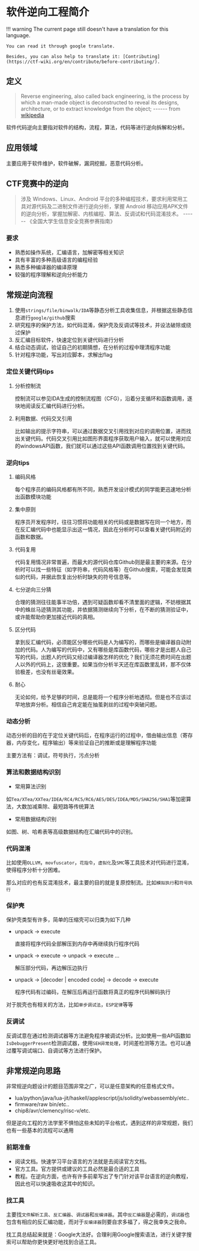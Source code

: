 # 软件逆向工程简介
!!! warning
    The current page still doesn't have a translation for this language.

    You can read it through google translate.

    Besides, you can also help to translate it: [Contributing](https://ctf-wiki.org/en/contribute/before-contributing/).



## 定义

> Reverse engineering, also called back engineering, is the process by which a man-made object is deconstructed to reveal its designs, architecture, or to extract knowledge from the object;       ------  from [wikipedia](https://en.wikipedia.org/wiki/Reverse_engineering)

软件代码逆向主要指对软件的结构，流程，算法，代码等进行逆向拆解和分析。

## 应用领域

主要应用于软件维护，软件破解，漏洞挖掘，恶意代码分析。

## CTF竞赛中的逆向

> 涉及 Windows、Linux、Android 平台的多种编程技术，要求利用常用工具对源代码及二进制文件进行逆向分析，掌握 Android 移动应用APK文件的逆向分析，掌握加解密、内核编程、算法、反调试和代码混淆技术。
> ------ 《全国大学生信息安全竞赛参赛指南》

### 要求

-   熟悉如操作系统，汇编语言，加解密等相关知识
-   具有丰富的多种高级语言的编程经验
-   熟悉多种编译器的编译原理
-   较强的程序理解和逆向分析能力

## 常规逆向流程

1.  使用`strings/file/binwalk/IDA`等静态分析工具收集信息，并根据这些静态信息进行`google/github`搜索
2.  研究程序的保护方法，如代码混淆，保护壳及反调试等技术，并设法破除或绕过保护
3.  反汇编目标软件，快速定位到关键代码进行分析
4.  结合动态调试，验证自己的初期猜想，在分析的过程中理清程序功能
5.  针对程序功能，写出对应脚本，求解出flag

### 定位关键代码tips

1. 分析控制流

    控制流可以参见IDA生成的控制流程图（CFG），沿着分支循环和函数调用，逐块地阅读反汇编代码进行分析。

2. 利用数据、代码交叉引用

    比如输出的提示字符串，可以通过数据交叉引用找到对应的调用位置，进而找出关键代码。代码交叉引用比如图形界面程序获取用户输入，就可以使用对应的windowsAPI函数，我们就可以通过这些API函数调用位置找到关键代码。

### 逆向tips

1. 编码风格

    每个程序员的编码风格都有所不同，熟悉开发设计模式的同学能更迅速地分析出函数模块功能

2. 集中原则

    程序员开发程序时，往往习惯将功能相关的代码或是数据写在同一个地方，而在反汇编代码中也能显示出这一情况，因此在分析时可以查看关键代码附近的函数和数据。

3. 代码复用

    代码复用情况非常普遍，而最大的源代码仓库Github则是最主要的来源。在分析时可以找一些特征（如字符串，代码风格等）在Github搜索，可能会发现类似的代码，并据此恢复出分析时缺失的符号信息等。

4. 七分逆向三分猜

    合理的猜测往往能事半功倍，遇到可疑函数却看不清里面的逻辑，不妨根据其中的蛛丝马迹猜测其功能，并依据猜测继续向下分析，在不断的猜测验证中，或许能帮助你更加接近代码的真相。

5. 区分代码

    拿到反汇编代码，必须能区分哪些代码是人为编写的，而哪些是编译器自动附加的代码。人为编写的代码中，又有哪些是库函数代码，哪些才是出题人自己写的代码，出题人的代码又经过编译器怎样的优化？我们无须花费时间在出题人以外的代码上，这很重要。如果当你分析半天还在库函数里乱转，那不仅体验极差，也没有丝毫效果。

6. 耐心

    无论如何，给予足够的时间，总是能将一个程序分析地透彻。但是也不应该过早地放弃分析。相信自己肯定能在抽茧剥丝的过程中突破问题。

### 动态分析

动态分析的目的在于定位关键代码后，在程序运行的过程中，借由输出信息（寄存器，内存变化，程序输出）等来验证自己的推断或是理解程序功能

主要方法有：调试，符号执行，污点分析

### 算法和数据结构识别

-   常用算法识别

如`Tea/XTea/XXTea/IDEA/RC4/RC5/RC6/AES/DES/IDEA/MD5/SHA256/SHA1`等加密算法，大数加减乘除、最短路等传统算法

-   常用数据结构识别

如图、树、哈希表等高级数据结构在汇编代码中的识别。


### 代码混淆

比如使用`OLLVM`，`movfuscator`，`花指令`，`虚拟化`及`SMC`等工具技术对代码进行混淆，使得程序分析十分困难。

那么对应的也有反混淆技术，最主要的目的就是复原控制流。比如`模拟执行`和`符号执行`

### 保护壳

保护壳类型有许多，简单的压缩壳可以归类为如下几种

-   unpack -> execute

    直接将程序代码全部解压到内存中再继续执行程序代码

-   unpack -> execute -> unpack -> execute ...

    解压部分代码，再边解压边执行

-   unpack -> [decoder | encoded code] -> decode -> execute

    程序代码有过编码，在解压后再运行函数将真正的程序代码解码执行

对于脱壳也有相关的方法，比如`单步调试法`，`ESP定律`等等

### 反调试

反调试意在通过检测调试器等方法避免程序被调试分析。比如使用一些API函数如`IsDebuggerPresent`检测调试器，使用`SEH异常处理`，时间差检测等方法。也可以通过覆写调试端口、自调试等方法进行保护。

## 非常规逆向思路

非常规逆向题设计的题目范围非常之广，可以是任意架构的任意格式文件。

-   lua/python/java/lua-jit/haskell/applescript/js/solidity/webassembly/etc..
-   firmware/raw bin/etc..
-   chip8/avr/clemency/risc-v/etc.

但是逆向工程的方法学里不惧怕这些未知的平台格式，遇到这样的非常规题，我们也有一些基本的流程可以通用

### 前期准备

-   阅读文档。快速学习平台语言的方法就是去阅读官方文档。
-   官方工具。官方提供或建议的工具必然是最合适的工具
-   教程。在逆向方面，也许有许多前辈写出了专门针对该平台语言的逆向教程，因此也可以快速吸收这其中的知识。

### 找工具

主要找`文件解析工具`、`反汇编器`、`调试器`和`反编译器`。其中`反汇编器`是必需的，`调试器`也包含有相应的反汇编功能，而对于`反编译器`则要自求多福了，得之我幸失之我命。

找工具总结起来就是：Google大法好。合理利用Google搜索语法，进行关键字搜索可以帮助你更快更好地找到合适工具。